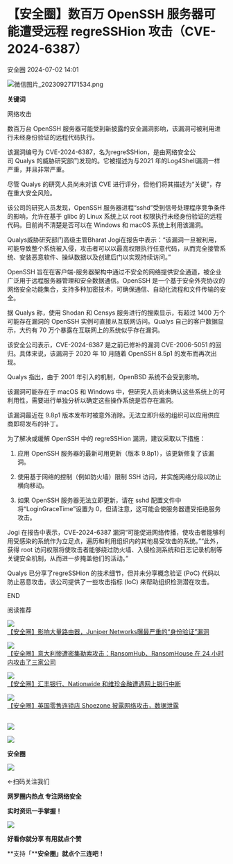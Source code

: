 #  【安全圈】数百万 OpenSSH 服务器可能遭受远程 regreSSHion 攻击（CVE-2024-6387）   
 安全圈   2024-07-02 14:01  
  
![](https://mmbiz.qpic.cn/sz_mmbiz_png/aBHpjnrGylgOvEXHviaXu1fO2nLov9bZ055v7s8F6w1DD1I0bx2h3zaOx0Mibd5CngBwwj2nTeEbupw7xpBsx27Q/640?wx_fmt=png&from=appmsg "微信图片_20230927171534.png")  
  
  
**关键词**  
  
  
  
网络攻击  
  
  
数百万台 OpenSSH 服务器可能受到新披露的安全漏洞影响，该漏洞可被利用进行未经身份验证的远程代码执行。  
  
该漏洞编号为 CVE-2024-6387，名为regreSSHion，是由网络安全公司 Qualys 的威胁研究部门发现的。它被描述为与2021 年的Log4Shell漏洞一样严重，并且非常严重。  
  
尽管 Qualys 的研究人员尚未对该 CVE 进行评分，但他们将其描述为“关键”，存在重大安全风险。  
  
该公司的研究人员发现，OpenSSH 服务器进程“sshd”受到信号处理程序竞争条件的影响，允许在基于 glibc 的 Linux 系统上以 root 权限执行未经身份验证的远程代码。目前尚不清楚是否可以在 Windows 和 macOS 系统上利用该漏洞。  
  
Qualys威胁研究部门高级主管Bharat Jogi在报告中表示：“该漏洞一旦被利用，可能导致整个系统被入侵，攻击者可以以最高权限执行任意代码，从而完全接管系统、安装恶意软件、操纵数据以及创建后门以实现持续访问。”  
  
OpenSSH 旨在在客户端-服务器架构中通过不安全的网络提供安全通道，被企业广泛用于远程服务器管理和安全数据通信。OpenSSH 是一个基于安全外壳协议的网络安全功能集合，支持多种加密技术，可确保通信、自动化流程和文件传输的安全。  
  
据 Qualys 称，使用 Shodan 和 Censys 服务进行的搜索显示，有超过 1400 万个可能存在漏洞的 OpenSSH 实例可直接从互联网访问。Qualys 自己的客户数据显示，大约有 70 万个暴露在互联网上的系统似乎存在漏洞。  
  
该安全公司表示，CVE-2024-6387 是之前已修补的漏洞 CVE-2006-5051 的回归。具体来说，该漏洞于 2020 年 10 月随着 OpenSSH 8.5p1 的发布而再次出现。  
  
Qualys 指出，由于 2001 年引入的机制，OpenBSD 系统不会受到影响。  
  
该漏洞可能存在于 macOS 和 Windows 中，但研究人员尚未确认这些系统上的可利用性，需要进行单独分析以确定这些操作系统是否存在漏洞。  
  
该漏洞最近在 9.8p1 版本发布时被意外消除。无法立即升级的组织可以应用供应商即将发布的补丁。  
  
为了解决或缓解 OpenSSH 中的 regreSSHion 漏洞，建议采取以下措施：  
1. 应用 OpenSSH 服务器的最新可用更新（版本 9.8p1），该更新修复了该漏洞。  
  
1. 使用基于网络的控制（例如防火墙）限制 SSH 访问，并实施网络分段以防止横向移动。  
  
1. 如果 OpenSSH 服务器无法立即更新，请在 sshd 配置文件中将“LoginGraceTime”设置为 0，但请注意，这可能会使服务器遭受拒绝服务攻击。  
  
Jogi 在报告中表示，CVE-2024-6387 漏洞“可能促进网络传播，使攻击者能够利用受感染的系统作为立足点，遍历和利用组织内的其他易受攻击的系统。”“此外，获得 root 访问权限将使攻击者能够绕过防火墙、入侵检测系统和日志记录机制等关键安全机制，从而进一步掩盖他们的活动。”  
  
Qualys 已分享了regreSSHion 的技术细节，但并未分享概念验证 (PoC) 代码以防止恶意攻击。该公司提供了一些攻击指标 (IoC) 来帮助组织检测潜在攻击。  
  
END  
  
  
阅读推荐  
  
  
![](https://mmbiz.qpic.cn/sz_mmbiz_jpg/aBHpjnrGylj914jP5icMMXFvY2icgw3ibBgzq2h5xgwI2jPj5XWlFJ4OGaibj457LNDJ8QIJe8QHqficuibdcV21ezXA/640?wx_fmt=jpeg "")  
[【安全圈】影响大量路由器，Juniper Networks曝最严重的“身份验证”漏洞](http://mp.weixin.qq.com/s?__biz=MzIzMzE4NDU1OQ==&mid=2652062411&idx=1&sn=a9ef19f18e92525acbe77211503f3e30&chksm=f36e6e8bc419e79d8304ecee56307b2fa9a282f6dd334bfa5f3a98752872e0cd70227be20983&scene=21#wechat_redirect)  
  
  
  
![](https://mmbiz.qpic.cn/sz_mmbiz_jpg/aBHpjnrGylj914jP5icMMXFvY2icgw3ibBgicDtdYdAibSlVaBpBcPREVdG8vMYYtnhicHialIfVbXMj8iaRy4k68AmrSA/640?wx_fmt=jpeg "")  
[【安全圈】意大利惨遭密集勒索攻击：RansomHub、RansomHouse 在 24 小时内攻击了三家公司](http://mp.weixin.qq.com/s?__biz=MzIzMzE4NDU1OQ==&mid=2652062411&idx=2&sn=36478a17264f274d7d0821acadc3613a&chksm=f36e6e8bc419e79daa3d55c170d9d1a30f412141802015b575f393637b3be417624656befcdb&scene=21#wechat_redirect)  
  
  
  
![](https://mmbiz.qpic.cn/sz_mmbiz_png/aBHpjnrGylj914jP5icMMXFvY2icgw3ibBg8P2bOkibKibonjkAAD3a9evtialPhI2Z8Fx5vd0gugvKb7Vwl64nPCS2A/640?wx_fmt=png "")  
[【安全圈】汇丰银行、Nationwide 和维珍金融遭遇网上银行中断](http://mp.weixin.qq.com/s?__biz=MzIzMzE4NDU1OQ==&mid=2652062411&idx=3&sn=d965bdfddaebfc7aeeef93e811e83c63&chksm=f36e6e8bc419e79d19c02ac6524ef5a1156ef935e64064fa657ebd326551f6da62f494f88b9d&scene=21#wechat_redirect)  
  
  
  
![](https://mmbiz.qpic.cn/sz_mmbiz_jpg/aBHpjnrGylj914jP5icMMXFvY2icgw3ibBgsUicFcfj8sXLqOFbEQKfg5pQUtE2BjMHdMYtFK69DawdeUhwUpxIsow/640?wx_fmt=jpeg "")  
[【安全圈】英国零售连锁店 Shoezone 披露网络攻击，数据泄露](http://mp.weixin.qq.com/s?__biz=MzIzMzE4NDU1OQ==&mid=2652062411&idx=4&sn=8358fd00c02bf72903fdec1481a27a75&chksm=f36e6e8bc419e79d28f29ab71b74c3045c2a7d4511536ca8cc0b8fc96149fda40aa18de58ed7&scene=21#wechat_redirect)  
                                                                       
  
  
  
  
  
![](https://mmbiz.qpic.cn/mmbiz_gif/aBHpjnrGylgeVsVlL5y1RPJfUdozNyCEft6M27yliapIdNjlcdMaZ4UR4XxnQprGlCg8NH2Hz5Oib5aPIOiaqUicDQ/640?wx_fmt=gif "")  
  
  
  
![](https://mmbiz.qpic.cn/mmbiz_png/aBHpjnrGylgeVsVlL5y1RPJfUdozNyCEDQIyPYpjfp0XDaaKjeaU6YdFae1iagIvFmFb4djeiahnUy2jBnxkMbaw/640?wx_fmt=png "")  
  
**安全圈**  
  
![](https://mmbiz.qpic.cn/mmbiz_gif/aBHpjnrGylgeVsVlL5y1RPJfUdozNyCEft6M27yliapIdNjlcdMaZ4UR4XxnQprGlCg8NH2Hz5Oib5aPIOiaqUicDQ/640?wx_fmt=gif "")  
  
  
←扫码关注我们  
  
**网罗圈内热点 专注网络安全**  
  
**实时资讯一手掌握！**  
  
  
![](https://mmbiz.qpic.cn/mmbiz_gif/aBHpjnrGylgeVsVlL5y1RPJfUdozNyCE3vpzhuku5s1qibibQjHnY68iciaIGB4zYw1Zbl05GQ3H4hadeLdBpQ9wEA/640?wx_fmt=gif "")  
  
**好看你就分享 有用就点个赞**  
  
**支持「****安全圈」就点个三连吧！**  
  
